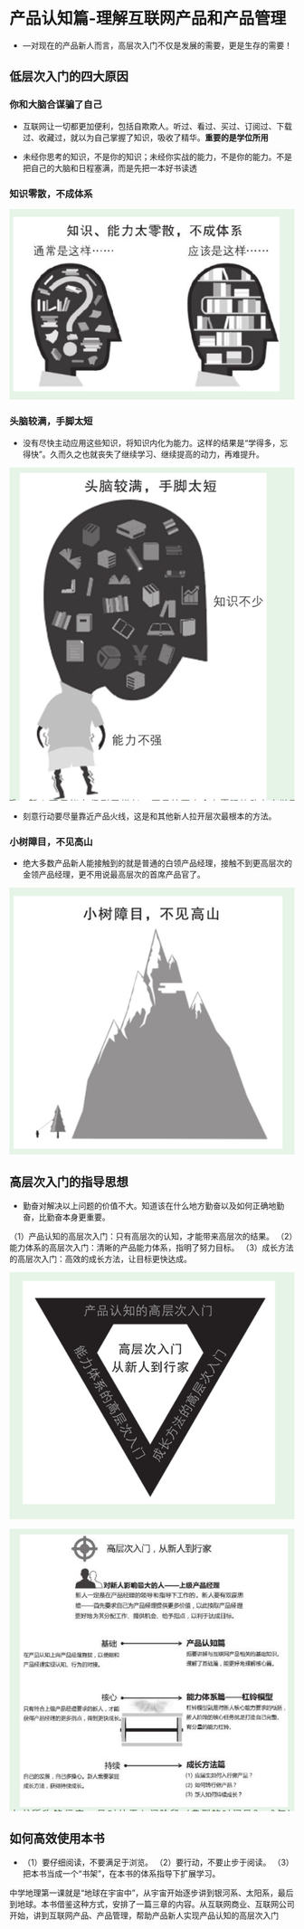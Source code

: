 # 产品认知篇-理解互联网产品和产品管理

* —对现在的产品新人而言，高层次入门不仅是发展的需要，更是生存的需要！

## 低层次入门的四大原因

### 你和大脑合谋骗了自己
* 互联网让一切都更加便利，包括自欺欺人。听过、看过、买过、订阅过、下载过、收藏过，就以为自己掌握了知识，吸收了精华。**重要的是学位所用**

* 未经你思考的知识，不是你的知识；未经你实战的能力，不是你的能力。不是把自己的大脑和日程塞满，而是先把一本好书读透

### 知识零散，不成体系

![image-20200328161146452](image-20200328161146452.png)

### 头脑较满，手脚太短

* 没有尽快主动应用这些知识，将知识内化为能力。这样的结果是“学得多，忘得快”。久而久之也就丧失了继续学习、继续提高的动力，再难提升。

![image-20200328161256867](image-20200328161256867.png)

* 刻意行动要尽量靠近产品火线，这是和其他新人拉开层次最根本的方法。

### 小树障目，不见高山

* 绝大多数产品新人能接触到的就是普通的白领产品经理，接触不到更高层次的金领产品经理，更不用说最高层次的首席产品官了。

![image-20200328161416506](image-20200328161416506.png)

## 高层次入门的指导思想

* 勤奋对解决以上问题的价值不大。知道该在什么地方勤奋以及如何正确地勤奋，比勤奋本身更重要。

（1）产品认知的高层次入门：只有高层次的认知，才能带来高层次的结果。
（2）能力体系的高层次入门：清晰的产品能力体系，指明了努力目标。
（3）成长方法的高层次入门：高效的成长方法，让目标更快达成。

![image-20200328161539174](image-20200328161539174.png)

![image-20200328161555443](image-20200328161555443.png)

## 如何高效使用本书

* （1）要仔细阅读，不要满足于浏览。
  （2）要行动，不要止步于阅读。
  （3）把本书当成一个“书架”，在本书的体系指导下扩展学习。



中学地理第一课就是“地球在宇宙中”，从宇宙开始逐步讲到银河系、太阳系，最后到地球。本书借鉴这种方式，安排了一篇三章的内容。从互联网商业、互联网公司开始，讲到互联网产品、产品管理，帮助产品新人实现产品认知的高层次入门